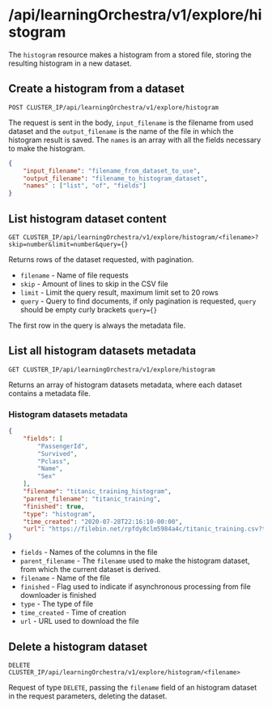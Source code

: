 # /api/learningOrchestra/v1/explore/histogram

The `histogram` resource makes a histogram from a stored file, storing the resulting histogram in a new dataset.

## Create a histogram from a dataset

`POST CLUSTER_IP/api/learningOrchestra/v1/explore/histogram`

The request is sent in the body, `input_filename` is the filename from used dataset and the `output_filename` is the name of the file in which the histogram result is saved. The `names` is an array with all the fields necessary to make the histogram.

```json
{
    "input_filename": "filename_from_dataset_to_use",
    "output_filename": "filename_to_histogram_dataset",
    "names" : ["list", "of", "fields"]
}
```

## List histogram dataset content

`GET CLUSTER_IP/api/learningOrchestra/v1/explore/histogram/<filename>?skip=number&limit=number&query={}`

Returns rows of the dataset requested, with pagination.

* `filename` - Name of file requests
* `skip` - Amount of lines to skip in the CSV file
* `limit` - Limit the query result, maximum limit set to 20 rows
* `query` - Query to find documents, if only pagination is requested, `query` should be empty curly brackets `query={}`

The first row in the query is always the metadata file.


## List all histogram datasets metadata

`GET CLUSTER_IP/api/learningOrchestra/v1/explore/histogram`

Returns an array of histogram datasets metadata, where each dataset contains a metadata file.

### Histogram datasets metadata

```json
{
    "fields": [
        "PassengerId",
        "Survived",
        "Pclass",
        "Name",
        "Sex"
    ],
    "filename": "titanic_training_histogram",
    "parent_filename": "titanic_training",
    "finished": true,
    "type": "histogram",
    "time_created": "2020-07-28T22:16:10-00:00",
    "url": "https://filebin.net/rpfdy8clm5984a4c/titanic_training.csv?t=gcnjz1yo"
}
```

* `fields` - Names of the columns in the file
* `parent_filename` - The `filename` used to make the histogram dataset, from which the current dataset is derived.
* `filename` - Name of the file
* `finished` - Flag used to indicate if asynchronous processing from file downloader is finished
* `type` - The type of file
* `time_created` - Time of creation
* `url` - URL used to download the file

## Delete a histogram dataset

`DELETE CLUSTER_IP/api/learningOrchestra/v1/explore/histogram/<filename>`

Request of type `DELETE`, passing the `filename` field of an histogram dataset in the request parameters, deleting the dataset.


